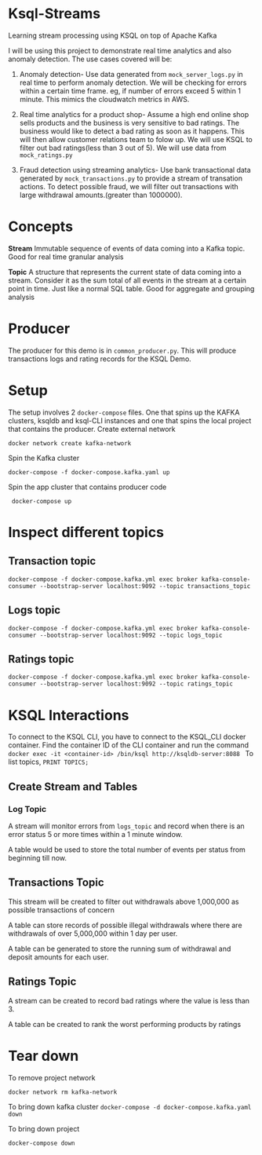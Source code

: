 # Ksql-Streams
Learning stream processing using KSQL on top of Apache Kafka

I will be using this project to demonstrate real time analytics and also anomaly detection.
The use cases covered will be:

1. Anomaly detection- Use data generated from `mock_server_logs.py` in real time to perform anomaly detection. We will be checking for errors within a certain time frame. eg, if number of errors exceed 5 within 1 minute. This mimics the cloudwatch metrics in AWS.

2. Real time analytics for a product shop- Assume a high end online shop sells products and the business is very sensitive to bad ratings. The business would like to detect a bad rating as soon as it happens. This will then allow customer relations team to folow up. We will use KSQL to filter out bad ratings(less than 3 out of 5). We will use data from `mock_ratings.py`

3. Fraud detection using streaming analytics- Use bank transactional data generated by `mock_transactions.py` to provide a stream of transation actions. To detect possible fraud, we will filter out transactions with large withdrawal amounts.(greater than 1000000).

# Concepts
**Stream** Immutable sequence of events of data coming into a Kafka topic. Good for real time granular analysis

**Topic** A structure that represents the current state of data coming into a stream. 
Consider it as the sum total of all events in the stream at a certain point in time. Just like a normal SQL table. Good for aggregate and grouping analysis

# Producer
The producer for this demo is in `common_producer.py`. This will produce transactions logs and rating records for the KSQL Demo.

# Setup
The setup involves 2 `docker-compose` files. One that spins up the KAFKA clusters, ksqldb and ksql-CLI instances and one that spins the local project that contains the producer.
Create external network
```
docker network create kafka-network
```
Spin the Kafka cluster
``` 
docker-compose -f docker-compose.kafka.yaml up
```

Spin the app cluster that contains producer code

```
 docker-compose up
```

# Inspect different topics

## Transaction topic

```
docker-compose -f docker-compose.kafka.yml exec broker kafka-console-consumer --bootstrap-server localhost:9092 --topic transactions_topic
```

## Logs topic

```
docker-compose -f docker-compose.kafka.yml exec broker kafka-console-consumer --bootstrap-server localhost:9092 --topic logs_topic
```

## Ratings topic

```
docker-compose -f docker-compose.kafka.yml exec broker kafka-console-consumer --bootstrap-server localhost:9092 --topic ratings_topic
```

# KSQL Interactions

To connect to the KSQL CLI, you have to connect to the KSQL_CLI docker container. Find the container ID of the CLI container and run the command `docker exec -it <container-id> /bin/ksql http://ksqldb-server:8088
`
To list topics, `PRINT TOPICS;`
## Create Stream and Tables
### Log Topic
A stream will monitor errors from  `logs_topic` and record when there is an error status 5 or more times within a 1 minute window.



A table would be used to store the total number of events per status from beginning till now.


## Transactions Topic

This stream will be created to filter out withdrawals above 1,000,000 as possible transactions of concern


A table can store records of possible illegal withdrawals where there are withdrawals of over 5,000,000 within 1 day per user.



A table can be generated to store the running sum of withdrawal and deposit amounts for each user.



## Ratings Topic

A stream can be created to record bad ratings where the value is less than 3.



A table can be created to rank the worst performing products by ratings


# Tear down

To remove project network

`docker network rm kafka-network` 

To bring down kafka cluster `docker-compose -d docker-compose.kafka.yaml down`

To bring down project 

`docker-compose down` 



